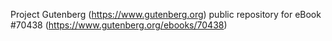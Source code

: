 Project Gutenberg (https://www.gutenberg.org) public repository for
eBook #70438 (https://www.gutenberg.org/ebooks/70438)
